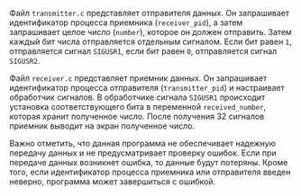 Файл `transmitter.c` представляет отправителя данных. Он запрашивает идентификатор процесса приемника (`receiver_pid`), а затем запрашивает целое число (`number`),
которое он должен отправить. Затем каждый бит числа отправляется отдельным сигналом. Если бит равен `1`, отправляется сигнал `SIGUSR1`, если бит равен `0`,
отправляется сигнал `SIGUSR2`.

Файл `receiver.c` представляет приемник данных. Он запрашивает идентификатор процесса отправителя (`transmitter_pid`) и настраивает обработчик сигналов. 
В обработчике сигнала `SIGUSR1` происходит установка соответствующего бита в переменной `received_number`, которая хранит полученное число. 
После получения 32 сигналов приемник выводит на экран полученное число.

Важно отметить, что данная программа не обеспечивает надежную передачу данных и не предусматривает проверку ошибок. 
Если при передаче данных возникнет ошибка, то данные будут потеряны. Кроме того, если идентификатор процесса приемника или отправителя введен неверно, 
программа может завершиться с ошибкой.
